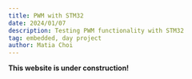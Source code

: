 ```yaml
---
title: PWM with STM32
date: 2024/01/07
description: Testing PWM functionality with STM32
tag: embedded, day project
author: Matia Choi
---
```


**This website is under construction!**